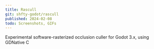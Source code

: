 ```yaml
---
title: Rascull
git: shfty-godot/rascull
published: 2024-02-08
todo: Screenshots, GIFs
---
```


Experimental software-rasterized occlusion culler for Godot 3.x, using GDNative C


